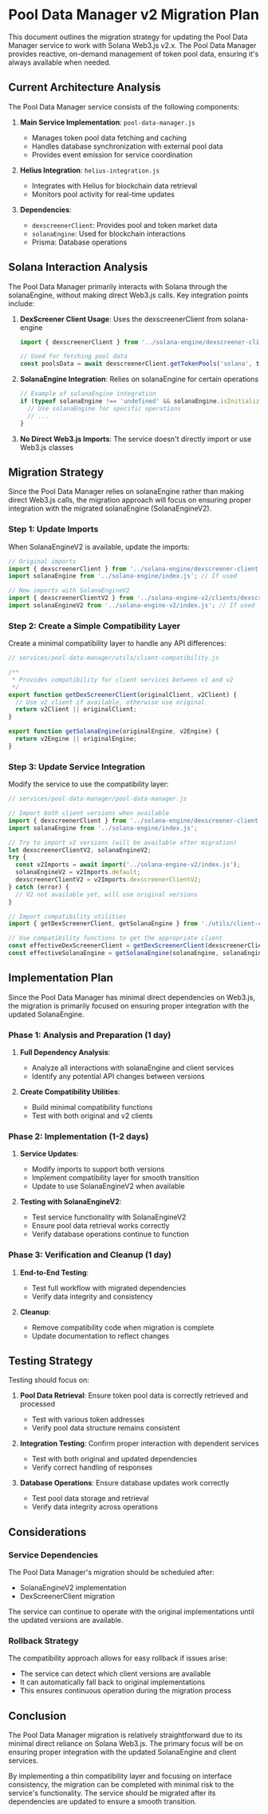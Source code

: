 # Pool Data Manager v2 Migration Plan

This document outlines the migration strategy for updating the Pool Data Manager service to work with Solana Web3.js v2.x. The Pool Data Manager provides reactive, on-demand management of token pool data, ensuring it's always available when needed.

## Current Architecture Analysis

The Pool Data Manager service consists of the following components:

1. **Main Service Implementation**: `pool-data-manager.js`
   - Manages token pool data fetching and caching
   - Handles database synchronization with external pool data
   - Provides event emission for service coordination

2. **Helius Integration**: `helius-integration.js`
   - Integrates with Helius for blockchain data retrieval
   - Monitors pool activity for real-time updates

3. **Dependencies**:
   - `dexscreenerClient`: Provides pool and token market data
   - `solanaEngine`: Used for blockchain interactions
   - Prisma: Database operations

## Solana Interaction Analysis

The Pool Data Manager primarily interacts with Solana through the solanaEngine, without making direct Web3.js calls. Key integration points include:

1. **DexScreener Client Usage**: Uses the dexscreenerClient from solana-engine
   ```javascript
   import { dexscreenerClient } from '../solana-engine/dexscreener-client.js';
   
   // Used for fetching pool data
   const poolsData = await dexscreenerClient.getTokenPools('solana', tokenAddress);
   ```

2. **SolanaEngine Integration**: Relies on solanaEngine for certain operations
   ```javascript
   // Example of solanaEngine integration
   if (typeof solanaEngine !== 'undefined' && solanaEngine.isInitialized) {
     // Use solanaEngine for specific operations
     // ...
   }
   ```

3. **No Direct Web3.js Imports**: The service doesn't directly import or use Web3.js classes

## Migration Strategy

Since the Pool Data Manager relies on solanaEngine rather than making direct Web3.js calls, the migration approach will focus on ensuring proper integration with the migrated solanaEngine (SolanaEngineV2).

### Step 1: Update Imports

When SolanaEngineV2 is available, update the imports:

```javascript
// Original imports
import { dexscreenerClient } from '../solana-engine/dexscreener-client.js';
import solanaEngine from '../solana-engine/index.js'; // If used

// New imports with SolanaEngineV2
import { dexscreenerClientV2 } from '../solana-engine-v2/clients/dexscreener-client-v2.js';
import solanaEngineV2 from '../solana-engine-v2/index.js'; // If used
```

### Step 2: Create a Simple Compatibility Layer

Create a minimal compatibility layer to handle any API differences:

```javascript
// services/pool-data-manager/utils/client-compatibility.js

/**
 * Provides compatibility for client services between v1 and v2
 */
export function getDexScreenerClient(originalClient, v2Client) {
  // Use v2 client if available, otherwise use original
  return v2Client || originalClient;
}

export function getSolanaEngine(originalEngine, v2Engine) {
  return v2Engine || originalEngine;
}
```

### Step 3: Update Service Integration

Modify the service to use the compatibility layer:

```javascript
// services/pool-data-manager/pool-data-manager.js

// Import both client versions when available
import { dexscreenerClient } from '../solana-engine/dexscreener-client.js';
import solanaEngine from '../solana-engine/index.js';

// Try to import v2 versions (will be available after migration)
let dexscreenerClientV2, solanaEngineV2;
try {
  const v2Imports = await import('../solana-engine-v2/index.js');
  solanaEngineV2 = v2Imports.default;
  dexscreenerClientV2 = v2Imports.dexscreenerClientV2;
} catch (error) {
  // V2 not available yet, will use original versions
}

// Import compatibility utilities
import { getDexScreenerClient, getSolanaEngine } from './utils/client-compatibility.js';

// Use compatibility functions to get the appropriate client
const effectiveDexScreenerClient = getDexScreenerClient(dexscreenerClient, dexscreenerClientV2);
const effectiveSolanaEngine = getSolanaEngine(solanaEngine, solanaEngineV2);
```

## Implementation Plan

Since the Pool Data Manager has minimal direct dependencies on Web3.js, the migration is primarily focused on ensuring proper integration with the updated SolanaEngine.

### Phase 1: Analysis and Preparation (1 day)

1. **Full Dependency Analysis**:
   - Analyze all interactions with solanaEngine and client services
   - Identify any potential API changes between versions

2. **Create Compatibility Utilities**:
   - Build minimal compatibility functions
   - Test with both original and v2 clients

### Phase 2: Implementation (1-2 days)

1. **Service Updates**:
   - Modify imports to support both versions
   - Implement compatibility layer for smooth transition
   - Update to use SolanaEngineV2 when available

2. **Testing with SolanaEngineV2**:
   - Test service functionality with SolanaEngineV2
   - Ensure pool data retrieval works correctly
   - Verify database operations continue to function

### Phase 3: Verification and Cleanup (1 day)

1. **End-to-End Testing**:
   - Test full workflow with migrated dependencies
   - Verify data integrity and consistency

2. **Cleanup**:
   - Remove compatibility code when migration is complete
   - Update documentation to reflect changes

## Testing Strategy

Testing should focus on:

1. **Pool Data Retrieval**: Ensure token pool data is correctly retrieved and processed
   - Test with various token addresses
   - Verify pool data structure remains consistent

2. **Integration Testing**: Confirm proper interaction with dependent services
   - Test with both original and updated dependencies
   - Verify correct handling of responses

3. **Database Operations**: Ensure database updates work correctly
   - Test pool data storage and retrieval
   - Verify data integrity across operations

## Considerations

### Service Dependencies

The Pool Data Manager's migration should be scheduled after:
- SolanaEngineV2 implementation
- DexScreenerClient migration

The service can continue to operate with the original implementations until the updated versions are available.

### Rollback Strategy

The compatibility approach allows for easy rollback if issues arise:
- The service can detect which client versions are available
- It can automatically fall back to original implementations
- This ensures continuous operation during the migration process

## Conclusion

The Pool Data Manager migration is relatively straightforward due to its minimal direct reliance on Solana Web3.js. The primary focus will be on ensuring proper integration with the updated SolanaEngine and client services.

By implementing a thin compatibility layer and focusing on interface consistency, the migration can be completed with minimal risk to the service's functionality. The service should be migrated after its dependencies are updated to ensure a smooth transition.